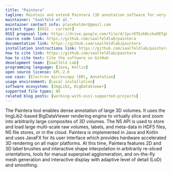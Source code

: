 ```yaml
---
title: "Paintera"
tagline: Maintain and extend Paintera (3D annotation software for very large volumes).
maintainer: "Saalfeld et al."
maintainer contact info: placeholder@gmail.com
project type: [OSSI - current]
OSSI proposal link: https://drive.google.com/file/d/1pcrKTbzkNczkoDETg8og-y5XzCdauVJ3/view
source code link: https://github.com/saalfeldlab/paintera
documentation link: https://github.com/saalfeldlab/paintera
installation instructions link: https://github.com/saalfeldlab/paintera?tab=readme-ov-file#installation-and-usage
how to cite link: https://github.com/saalfeldlab/paintera
how to cite text: Cite the software on GitHub
development team: [Saalfeld Lab]
programming language: [Java, Kotlin]
open source license: GPL-2.0
use case: [Electron microscopy (EM), Annotation]
usage environment: [Local installation]
software ecosystem: [ImgLib2, BigDataViewer]
supported file types: N5
related blog posts: [working-with-ossi-supported-projects]
---
```


The Paintera tool enables dense annotation of large 3D volumes. It uses the ImgLib2-based BigDataViewer rendering engine to virtually slice and zoom into arbitrarily large composites of 3D volumes. The N5 API is used to store and load large multi-scale raw volumes, labels, and meta-data in HDF5 files, N5 file stores, or in the cloud. Paintera is implemented in Java and Kotlin and uses JavaFX for its user interface which provides hardware accelerated 3D rendering on all major platforms. At this time, Paintera features 2D and 3D label brushes and interactive shape interpolation in arbitrarily re-sliced orientations, tools for manual superpixel agglomeration, and on-the-fly mesh generation and interactive display with adaptive level of detail (LoD) and smoothing.
